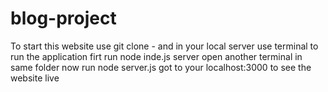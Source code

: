 # blog-project
To start this website 
use git clone -
and in your local server 
use terminal to run the application
firt run node inde.js server 
open another terminal in same folder
now run node server.js 
got to your localhost:3000 to see the website live

